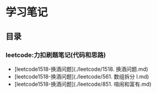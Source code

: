 # 学习笔记
## 目录
### leetcode:力扣刷题笔记(代码和思路)
- [leetcode1518-换酒问题](./leetcode/1518. 换酒问题.md)
- [leetcode1518-换酒问题](./leetcode/561. 数组拆分 I.md)
- [leetcode1518-换酒问题](./leetcode/851. 喧闹和富有.md)

